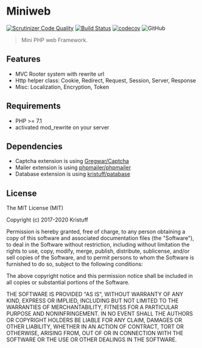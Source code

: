 # Miniweb

[![Scrutinizer Code Quality](https://scrutinizer-ci.com/g/kristuff/miniweb/badges/quality-score.png?b=master)](https://scrutinizer-ci.com/g/kristuff/miniweb/?branch=master)
[![Build Status](https://travis-ci.org/kristuff/miniweb.svg?branch=master)](https://travis-ci.org/kristuff/miniweb)
[![codecov](https://codecov.io/gh/kristuff/miniweb/branch/master/graph/badge.svg)](https://codecov.io/gh/kristuff/miniweb)
![GitHub](https://img.shields.io/github/license/kristuff/miniweb)

> Mini PHP web Framework.

Features
--------

- MVC Rooter system with rewrite url
- Http helper class: Cookie, Redirect, Request, Session, Server, Response
- Misc: Localization, Encryption, Token

Requirements
------------

- PHP >= 7.1
- activated mod_rewrite on your server

Dependencies
----------

- Captcha extension is using [Gregwar/Captcha](https://github.com/Gregwar/Captcha)
- Mailer extension is using [phpmailer/phpmailer](https://github.com/PHPMailer/PHPMailer)
- Database extension is using [kristuff/patabase](https://github.com/kristuff/patabase)

License
-------

The MIT License (MIT)

Copyright (c) 2017-2020 Kristuff

Permission is hereby granted, free of charge, to any person obtaining a copy
of this software and associated documentation files (the "Software"), to deal
in the Software without restriction, including without limitation the rights
to use, copy, modify, merge, publish, distribute, sublicense, and/or sell
copies of the Software, and to permit persons to whom the Software is
furnished to do so, subject to the following conditions:

The above copyright notice and this permission notice shall be included in
all copies or substantial portions of the Software.

THE SOFTWARE IS PROVIDED "AS IS", WITHOUT WARRANTY OF ANY KIND, EXPRESS OR
IMPLIED, INCLUDING BUT NOT LIMITED TO THE WARRANTIES OF MERCHANTABILITY,
FITNESS FOR A PARTICULAR PURPOSE AND NONINFRINGEMENT. IN NO EVENT SHALL THE
AUTHORS OR COPYRIGHT HOLDERS BE LIABLE FOR ANY CLAIM, DAMAGES OR OTHER
LIABILITY, WHETHER IN AN ACTION OF CONTRACT, TORT OR OTHERWISE, ARISING FROM,
OUT OF OR IN CONNECTION WITH THE SOFTWARE OR THE USE OR OTHER DEALINGS IN
THE SOFTWARE.
